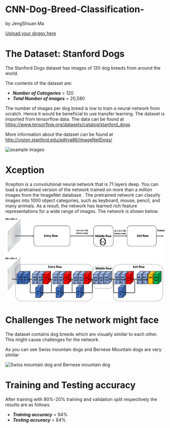# CNN-Dog-Breed-Classification-
by JengShiuan Ma

[Upload your doggy here](https://xvgnrrrxjup83pmyz5s4jg.streamlit.app/)

# The Dataset: Stanford Dogs
The Stanford Dogs dataset has images of 120 dog breeds from around the world.

The contents of the dataset are:
- ***Number of Categories*** = 120
- ***Total Number of images*** = 20,580

The number of images per dog breed is low to train a neural network from scratch.
Hence it would be beneficial to use transfer learning. 
The dataset is imported from tensorflow data.
The data can be found at https://www.tensorflow.org/datasets/catalog/stanford_dogs

More information about the dataset can be found at http://vision.stanford.edu/aditya86/ImageNetDogs/

![example images](https://i.imgur.com/Mp2Te2Y.png)


# Xception
Xception is a convolutional neural network that is 71 layers deep. You can load a pretrained version of the network trained on more than a million images from the ImageNet database . The pretrained network can classify images into 1000 object categories, such as keyboard, mouse, pencil, and many animals. As a result, the network has learned rich feature representations for a wide range of images.
The network is shown below.

![Xception](Xception-CNN.png)


# Challenges The network might face
The dataset contains dog breeds which are visually similar to each other.
This might cause challenges for the network.

As you can see Swiss mountain dogs and Bernese Mountain dogs are very similar

![Swiss mountain dog and Bernese mountain dog](https://i.imgur.com/Cwzthgx.jpg)


# Training and Testing accuracy
After training with 80%-20% training and validation split respectively the results are as follows.
- ***Training accuracy*** = 94%
- ***Testing accuracy*** = 84%

